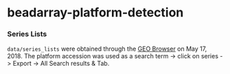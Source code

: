 # beadarray-platform-detection


### Series Lists

`data/series_lists` were obtained through the [GEO Browser](https://www.ncbi.nlm.nih.gov/geo/browse/?view=platforms&display=20) on May 17, 2018. The platform accession was used as a search term -> click on series -> Export -> All Search results & Tab.
